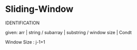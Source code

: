 # Sliding-Window

IDENTIFICATION

given:  arr | string  /  subarray | substring  /  window size | Condt 

Window Size : j-1+1
